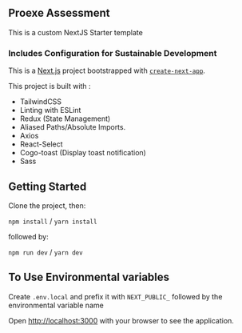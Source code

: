 ## Proexe Assessment

This is a custom NextJS Starter template

### Includes Configuration for Sustainable Development

This is a [Next.js](https://nextjs.org/) project bootstrapped with [`create-next-app`](https://github.com/vercel/next.js/tree/canary/packages/create-next-app).

This project is built with :

- TailwindCSS
- Linting with ESLint
- Redux (State Management)
- Aliased Paths/Absolute Imports.
- Axios
- React-Select
- Cogo-toast (Display toast notification)
- Sass

## Getting Started

Clone the project, then:

`npm install` / `yarn install`

followed by:

`npm run dev` / `yarn dev`

## To Use Environmental variables

Create `.env.local` and prefix it with `NEXT_PUBLIC_` followed by the environmental variable name

Open [http://localhost:3000](http://localhost:3000) with your browser to see the application.
